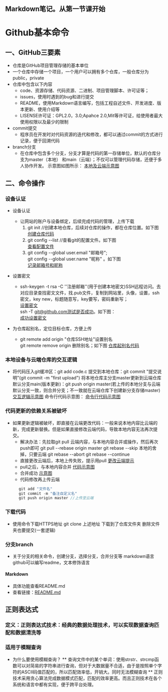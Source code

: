 Markdown笔记。从第一节课开始<br>
---
# Github基本命令

## 一、GitHub三要素
* 仓库是GitHub项目管理存储的基本单位
* 一个仓库中存储一个项目，一个用户可以拥有多个仓库，一般仓库分为public，private
* 仓库中包含以下内容
  * code、资源存储、代码资源、二进制、项目管理脚本、许可证等；
  * issues，使用时遇到的bug和进行提交
  * README，使用Markdown语言编写，包括工程自述文件、开发进度、版本更新、使用介绍等
  * LISENSE许可证：GPL2.0，3.0;Apahce 2.0,Mit等许可证，给使用者最大使用权限以及最少的限制
* commit提交
  * 程序员在开发时对代码资源的迭代和修改，都可以通过commit的方式进行记录，便于回溯代码
* branch分支
  * 在仓库中包含多个分支，分支才算是代码的第一存储单位，默认的仓库分支为master（本地）
  和main（云端）；不仅可以管理代码存储，还便于多人协作开发。
  示意图如图所示：
 [本地及云端示意图](https://picture.gptkong.com/20240608/2156956e5da0074e238196236507e75a70.png)

## 二、命令操作
### 设备认证
* 设备认证
  * 让网站的账户与设备绑定，后续完成代码的管理，上传下载
    1. git init //创建本地仓库，后续对仓库的操作，都在仓库位置。如下图<br>
    [创建仓库代码](https://picture.gptkong.com/20240609/115416cb67672346c393397d03fd142c7f.png)
    2. git config --list  //查看git的配置文件。如下图<br>
       [查看配置文件](https://picture.gptkong.com/20240609/1208825fad7484457b8fe6e641175f777b.png)
    3. git config --global user.email "邮箱号";<br>
       git config --global user.name "昵称" 。如下图<br>
       [记录邮箱号和昵称](https://picture.gptkong.com/20240609/121028098d83464be1aafa4d6dd77fe1d3.png)<br>

* 设置密文
  * ssh-keygen -t  rsa -C ''注册邮箱''(用于创建本地密文)SSH远程访问。去对应目录查找密文文件，找.pub文件，复制到网站里，头像，设置，ssh密文，key new，标题随意写，key要写，密码重新写；<br>
  [设置密文](https://picture.gptkong.com/20240609/1234813c0448f6434ab447c01cd9cf30f6.png)<br>
  ssh -T git@github.com测试是否成功。如下图：<br>
  [成功设置密文](https://picture.gptkong.com/20240609/12370cd7d3ca6f44ada6e0808044b361e9.png)<br>

* 为仓库起别名，定位目标仓库，方便上传
  * git remote add origin "仓库SSH地址"设置别名 <br>
    git remote remove origin 删除别名；如下图
    [仓库起别名代码](https://picture.gptkong.com/20240609/1542cd8674063e48af9b6932be7fbc0ca5.png) <br>
### 本地设备与云端仓库的交互逻辑
* 将代码压入git缓冲区：git add code.c
提交到本地仓库：git commit "提交说明"(git commit -m "first upload")
将本地仓库主分支master更新到云端仓库默认分支main(版本更新)：git push origin master(若上传的本地分支与云端默认分支一致，则合并分支；不一致就在云端仓库下创建新分支存储master)
  [交互逻辑示意图](https://picture.gptkong.com/20240609/1546ba00d0d8b5458bbbf076427d67f989.png)
  命令行代码示意图：
  [命令行代码示意图](https://picture.gptkong.com/20240609/1548bc8e0c82994723ab60abe693b34c21.png)

### 代码更新的依赖关系被破坏
* 如果更新逻辑被破坏，即直接在云端更改代码：一般来说本地内容比云端的新，完成更新替换。但是如果直接修改云端代码，导致本地内容无法再次提交。
  * 解决办法：先拉取git pull 云端内容，与本地内容合并或操作，然后再次push即可
git pull --rebase origin master
git rebase --skip  本地的舍掉，只要云端
git rebase --abort
git rebase --continue
  * 直接更改云端后，本地上传失败，提示用pull
    [更改云端提示](https://picture.gptkong.com/20240609/160376777186354a91a97f452c1b8e167a.png)
  * pull之后，与本地内容合并
    [代码示意图](https://picture.gptkong.com/20240609/16056f7ad8f1924e9f96d2c1d6ea79cdeb.png)
  * 合并成功
    [示意图](https://picture.gptkong.com/20240609/16066a66e7c4204d008087ae04210649cc.png)
  * 代码修改再上传云端
```c
      git add "文件名"
      git commit -m "备注自定义名"
      git push origin master //上传至云端
```
### 下载代码
* 使用命令下载HTTPS地址
git clone 上述地址
下载到了仓库文件夹
删除文件夹也要提交(一套逻辑)

### 分支branch 
* 关于分支的相关命令，创建分支，选择分支，合并分支等
markdown语言
github可以编写readme，文本修饰语言
#### Markdown
* 具体功能查看README.md
* 查看链接：[README.md](https://github.com/daituzi/-/blob/master/README.md "点击访问")

## 正则表达式
### 定义：正则表达式技术：经典的数据处理技术，可以实现数据查询匹配和数据清洗等
### 适用于模糊查询
* 为什么要使用模糊查询？
  ** 查询文件中的某个单词：使用strstr、strcmp函数可以对简易的字符串进行查询，但对于大数据量不合适，由于是按照单个字符的ASCII码值匹配的，所以匹配效率低，开销大。同时无法模糊查询
  ** 正则技术采用贪心算法完成数据模式匹配，匹配的效率更高。而且正则技术在各个系统和语言中都有实现，便于跨平台处理。




